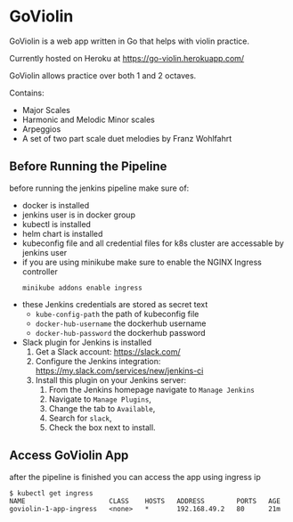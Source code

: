 # GoViolin

GoViolin is a web app written in Go that helps with violin practice.

Currently hosted on Heroku at https://go-violin.herokuapp.com/

GoViolin allows practice over both 1 and 2 octaves.

Contains:
* Major Scales
* Harmonic and Melodic Minor scales
* Arpeggios
* A set of two part scale duet melodies by Franz Wohlfahrt

## Before Running the Pipeline
before running the jenkins pipeline make sure of:
- docker is installed
- jenkins user is in docker group
- kubectl is installed
- helm chart is installed
- kubeconfig file and all credential files for k8s cluster are accessable by jenkins user 
- if you are using minikube make sure to enable the NGINX Ingress controller
    ```
    minikube addons enable ingress
    ```
- these Jenkins credentials are stored as secret text
    - `kube-config-path` the path of kubeconfig file
    - `docker-hub-username` the dockerhub username
    - `docker-hub-password` the dockerhub password
- Slack plugin for Jenkins is installed
    1.  Get a Slack account: <https://slack.com/>
    2.  Configure the Jenkins integration: <https://my.slack.com/services/new/jenkins-ci>
    3.  Install this plugin on your Jenkins server:
        1.  From the Jenkins homepage navigate to `Manage Jenkins`
        2.  Navigate to `Manage Plugins`,
        3.  Change the tab to `Available`,
        4.  Search for `slack`,
        5.  Check the box next to install.

## Access GoViolin App
after the pipeline is finished you can access the app using ingress ip
```
$ kubectl get ingress
NAME                     CLASS    HOSTS   ADDRESS        PORTS   AGE
goviolin-1-app-ingress   <none>   *       192.168.49.2   80      21m
```